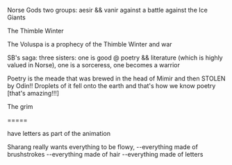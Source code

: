 Norse Gods
two groups: aesir && vanir
against a battle against the Ice Giants

The Thimble Winter

The Voluspa is a prophecy of the Thimble Winter and war


SB's saga:
three sisters: one is good @ poetry && literature (which is highly valued in Norse), one is a sorceress, one becomes a warrior


Poetry is the meade that was brewed in the head of Mimir and then STOLEN by Odin!! Droplets of it fell onto the earth and that's how we know poetry
[that's amazing!!!]

The grim

=====

have letters as part of the animation

Sharang really wants everything to be flowy,
--everything made of brushstrokes
--everything made of hair
--everything made of letters




